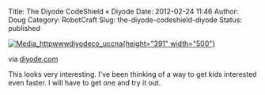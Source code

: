 Title: The Diyode CodeShield « Diyode
Date: 2012-02-24 11:46
Author: Doug
Category: RobotCraft
Slug: the-diyode-codeshield-diyode
Status: published

[![Media_httpwwwdiyodeco_uccna](http://getfile3.posterous.com/getfile/files.posterous.com/littleideas/ihJqIofpBmAanHFDlInhIqghpIrjGCobDljDJibapdrjgpinkChfxBDodseC/media_httpwwwdiyodeco_uccna.jpg.scaled500.jpg){height="391" width="500"}](http://getfile0.posterous.com/getfile/files.posterous.com/littleideas/ihJqIofpBmAanHFDlInhIqghpIrjGCobDljDJibapdrjgpinkChfxBDodseC/media_httpwwwdiyodeco_uccna.jpg.scaled1000.jpg)

via [diyode.com](http://www.diyode.com/2012/02/building-the-codeshield/)

This looks very interesting. I've been thinking of a way to get kids interested even faster. I will have to get one and try it out.
